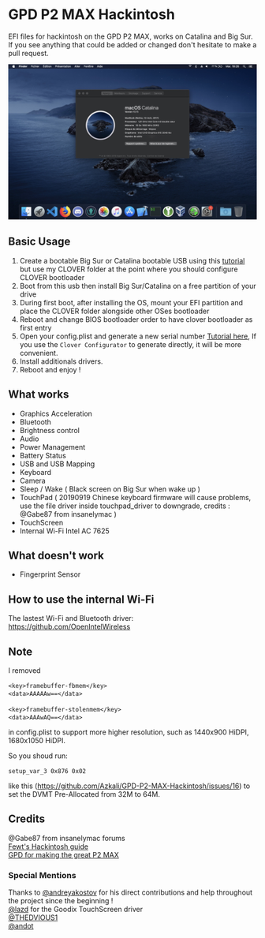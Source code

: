 # GPD P2 MAX Hackintosh

EFI files for hackintosh on the GPD P2 MAX, works on Catalina and Big Sur.
If you see anything that could be added or changed don't hesitate to make a pull request.

![Catalina with working Graphics Acceleration](/images/Catalina.jpeg)

## Basic Usage

1. Create a bootable Big Sur or Catalina bootable USB using this [tutorial](https://internet-install.gitbook.io/macos-internet-install/) but use my CLOVER folder at the point where you should configure CLOVER bootloader
2. Boot from this usb then install Big Sur/Catalina on a free partition of your drive
3. During first boot, after installing the OS, mount your EFI partition and place the CLOVER folder alongside other OSes bootloader
4. Reboot and change BIOS bootloader order to have clover bootloader as first entry
5. Open your config.plist and generate a new serial number [Tutorial here](https://hackintosher.com/forums/thread/generate-your-own-hackintosh-serial-number-board-serial-number-uuid-mlb-rom-in-clover.306/), If you use the `Clover Configurator` to generate directly, it will be more convenient.
6. Install additionals drivers.
7. Reboot and enjoy !

## What works

- Graphics Acceleration
- Bluetooth
- Brightness control
- Audio
- Power Management
- Battery Status
- USB and USB Mapping
- Keyboard
- Camera
- Sleep / Wake ( Black screen on Big Sur when wake up )
- TouchPad ( 20190919 Chinese keyboard firmware will cause problems, use the file driver inside touchpad_driver to downgrade, credits : @Gabe87 from insanelymac )
- TouchScreen
- Internal Wi-Fi Intel AC 7625

## What doesn't work

- Fingerprint Sensor

## How to use the internal Wi-Fi

The lastest Wi-Fi and Bluetooth driver: https://github.com/OpenIntelWireless

## Note

I removed

```
<key>framebuffer-fbmem</key>    
<data>AAAAAw==</data>    

<key>framebuffer-stolenmem</key>    
<data>AAAwAQ==</data>
```

in config.plist to support more higher resolution, such as 1440x900 HiDPI, 1680x1050 HiDPI.

So you shoud run:

```
setup_var_3 0x876 0x02
```

like this (https://github.com/Azkali/GPD-P2-MAX-Hackintosh/issues/16) to set the DVMT Pre-Allocated from 32M to 64M.

## Credits

@Gabe87 from insanelymac forums \
[Fewt's Hackintosh guide](https://fewt.gitbook.io/laptopguide/) \
[GPD for making the great P2 MAX](http://gpd.hk/)

### Special Mentions

Thanks to [@andreyakostov](https://github.com/andreyakostov) for his direct contributions and help throughout the project since the beginning ! \
[@lazd](https://github.com/lazd/VoodooI2CGoodix) for the Goodix TouchScreen driver \
[@THEDVIOUS1](https://github.com/THEDEVIOUS1) \
[@andot](https://github.com/andot)
